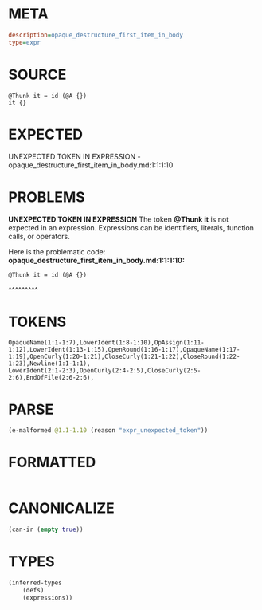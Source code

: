 # META
~~~ini
description=opaque_destructure_first_item_in_body
type=expr
~~~
# SOURCE
~~~roc
@Thunk it = id (@A {})
it {}
~~~
# EXPECTED
UNEXPECTED TOKEN IN EXPRESSION - opaque_destructure_first_item_in_body.md:1:1:1:10
# PROBLEMS
**UNEXPECTED TOKEN IN EXPRESSION**
The token **@Thunk it** is not expected in an expression.
Expressions can be identifiers, literals, function calls, or operators.

Here is the problematic code:
**opaque_destructure_first_item_in_body.md:1:1:1:10:**
```roc
@Thunk it = id (@A {})
```
^^^^^^^^^


# TOKENS
~~~zig
OpaqueName(1:1-1:7),LowerIdent(1:8-1:10),OpAssign(1:11-1:12),LowerIdent(1:13-1:15),OpenRound(1:16-1:17),OpaqueName(1:17-1:19),OpenCurly(1:20-1:21),CloseCurly(1:21-1:22),CloseRound(1:22-1:23),Newline(1:1-1:1),
LowerIdent(2:1-2:3),OpenCurly(2:4-2:5),CloseCurly(2:5-2:6),EndOfFile(2:6-2:6),
~~~
# PARSE
~~~clojure
(e-malformed @1.1-1.10 (reason "expr_unexpected_token"))
~~~
# FORMATTED
~~~roc

~~~
# CANONICALIZE
~~~clojure
(can-ir (empty true))
~~~
# TYPES
~~~clojure
(inferred-types
	(defs)
	(expressions))
~~~
